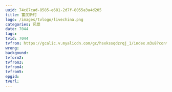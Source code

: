 ```yaml
---
uuid: 74c87cad-8585-e681-2d7f-8055a3a4d205
title: 富民新村
logo: /images/tvlogo/livechina.png
categories: 风景
date: 7044
tags:
tvid: 7044
tvfrom: https://gcalic.v.myalicdn.com/gc/hsxkssqdzrqj_1/index.m3u8?contentid=2820180516001
wrong:
backgound:
tvform2:
tvfrom3:
tvfrom4:
tvfrom5:
epgid:
tvurl:
---
```

